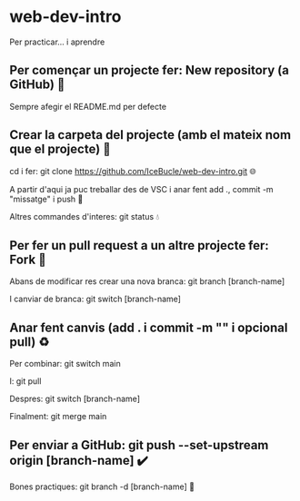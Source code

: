 # web-dev-intro

Per practicar... i aprendre

## Per començar un projecte fer: New repository (a GitHub) :pushpin:

Sempre afegir el README.md per defecte

## Crear la carpeta del projecte (amb el mateix nom que el projecte) :open_file_folder:

cd i fer: git clone https://github.com/IceBucle/web-dev-intro.git :globe_with_meridians:

A partir d'aqui ja puc treballar des de VSC i anar fent add ., commit -m "missatge" i push :penguin:

Altres commandes d'interes: git status	:droplet:

## Per fer un pull request a un altre projecte fer: Fork :trident:

Abans de modificar res crear una nova branca: git branch [branch-name]

I canviar de branca: git switch [branch-name]

## Anar fent canvis (add . i commit -m "" i opcional pull) :recycle:

Per combinar: git switch main 

I: git pull

Despres: git switch [branch-name]

Finalment: git merge main 

## Per enviar a GitHub: git push --set-upstream origin [branch-name] :heavy_check_mark:

Bones practiques: git branch -d [branch-name] :compass:
